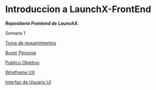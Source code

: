 # Introduccion a LaunchX-FrontEnd

***Repositorio Frontend de LaunchX.***

Semana 1

[Toma de requerimientos](https://docs.google.com/document/d/1kH-V9tqA8SEKU9FnPHyMcirwkRE4b_Qq8WHQYg8DCeg/edit?usp=sharing)

[Buyer Persona]()

[Publico Objetivo]()

[Wireframe UX]()

[Interfaz de Usuario UI]()
